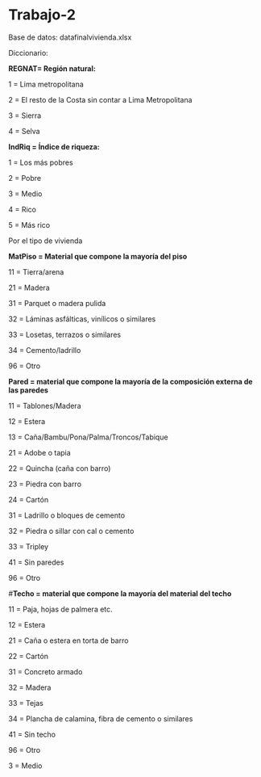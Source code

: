 # Trabajo-2
 Base de datos: datafinalvivienda.xlsx
 
 Diccionario:
 
 **REGNAT= Región natural:**
 
 1 = Lima metropolitana
 
 2 = El resto de la Costa sin contar a Lima Metropolitana
 
 3 = Sierra
 
 4 = Selva

 **IndRiq = Índice de riqueza:**

 1 = Los más pobres

 2 = Pobre

 3 = Medio 

 4 = Rico

 5 = Más rico

 Por el tipo de vivienda 

 **MatPiso = Material que compone la mayoría del piso**

11 = Tierra/arena

21 = Madera

31 = Parquet o madera pulida

32 = Láminas asfálticas, vinílicos o similares

33 = Losetas, terrazos o similares

34 = Cemento/ladrillo

96 = Otro

**Pared = material que compone la mayoría de la composición externa de las paredes**

11 = Tablones/Madera

12 = Estera

13 = Caña/Bambu/Pona/Palma/Troncos/Tabique

21 = Adobe o tapia

22 = Quincha (caña con barro)

23 = Piedra con barro

24 = Cartón

31 = Ladrillo o bloques de cemento

32 = Piedra o sillar con cal o cemento

33 = Tripley

41 = Sin paredes

96 = Otro

#**Techo = material que compone la mayoría del material del techo**

11 = Paja, hojas de palmera etc.

12 = Estera

21 = Caña o estera en torta de barro

22 = Cartón

31 = Concreto armado

32 = Madera

33 = Tejas

34 = Plancha de calamina, fibra de cemento o similares

41 = Sin techo

96 = Otro

 

 3 = Medio

